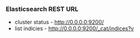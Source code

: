 ### Elasticsearch REST URL

- cluster status - http://0.0.0.0:9200/
- list indicies - http://0.0.0.0:9200/_cat/indices?v
